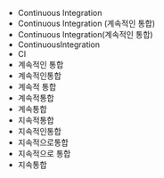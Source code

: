 ﻿- Continuous Integration
- Continuous Integration (계속적인 통합)
- Continuous Integration(계속적인 통합)
- ContinuousIntegration
- CI
- 계속적인 통합
- 계속적인통합
- 계속적 통합
- 계속적통합
- 계속통합
- 지속적통합
- 지속적인통합
- 지속적으로통합
- 지속적으로 통합
- 지속통합